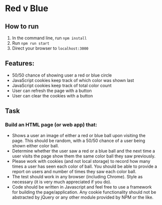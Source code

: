 # Red v Blue

## How to run
1. In the command line, run `npm install`
2. Run `npm run start`
3. Direct your browser to `localhost:3000`

## Features:
- 50/50 chance of showing user a red or blue circle
- JavaScript cookies keep track of which color was shown last
- JavaScript cookies keep track of total color count
- User can refresh the page with a button
- User can clear the cookies with a button

## Task
### Build an HTML page (or web app) that:
- Shows a user an image of either a red or blue ball upon visiting the page. This should be random, with a 50/50 chance of a user being shown either color ball.
- Determine whether the user saw a red or a blue ball and the next time a user visits the page show them the same color ball they saw previously.
- Please work with cookies (and not local storage) to record how many times a user has seen each color of ball. You should be able to provide a report on users and number of times they saw each color ball.
- The test should work in any browser (including Chrome). Style as necessary (it is very much appreciated if you do).
- Code should be written in Javascript and feel free to use a framework for building the page/application. Any cookie functionality should not be abstracted by jQuery or any other module provided by NPM or the like.